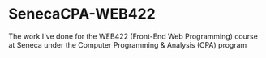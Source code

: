 # SenecaCPA-WEB422
The work I've done for the WEB422 (Front-End Web Programming) course at Seneca under the Computer Programming &amp; Analysis (CPA) program 
